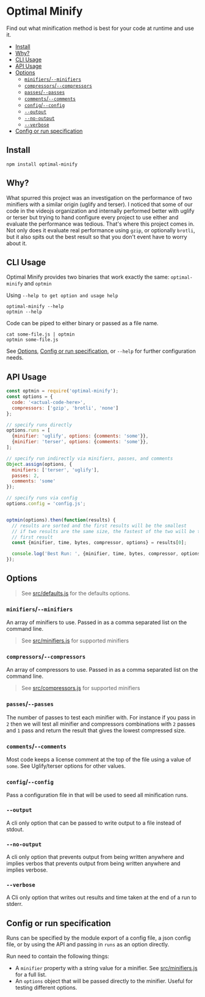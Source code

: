 
# Optimal Minify
Find out what minification method is best for your code at runtime and use it.

<!-- START doctoc generated TOC please keep comment here to allow auto update -->
<!-- DON'T EDIT THIS SECTION, INSTEAD RE-RUN doctoc TO UPDATE -->


- [Install](#install)
- [Why?](#why)
- [CLI Usage](#cli-usage)
- [API Usage](#api-usage)
- [Options](#options)
  - [`minifiers`/`--minifiers`](#minifiers--minifiers)
  - [`compressors`/`--compressors`](#compressors--compressors)
  - [`passes`/`--passes`](#passes--passes)
  - [`comments`/`--comments`](#comments--comments)
  - [`config`/`--config`](#config--config)
  - [`--output`](#--output)
  - [`--no-output`](#--no-output)
  - [`--verbose`](#--verbose)
- [Config or run specification](#config-or-run-specification)

<!-- END doctoc generated TOC please keep comment here to allow auto update -->

## Install
```
npm install optimal-minify
```

## Why?
What spurred this project was an investigation on the performance of two minifiers with a similar origin (uglify and terser). I noticed that some of our code in the videojs organization and internally performed better with uglify or terser but trying to hand configure every project to use either and evaluate the performance was tedious. That's where this project comes in. Not only does it evaluate real performance using `gzip`, or optionally `brotli`, but it also spits out the best result so that you don't event have to worry about it.

## CLI Usage
Optimal Minify provides two binaries that work exactly the same: `optimal-minify` and `optmin`

Using `--help to get option and usage help`
```shell
optimal-minify --help
optmin --help
```

Code can be piped to either binary or passed as a file name.
```shell
cat some-file.js | optmin
optmin some-file.js
```

See [Options](#options), [Config or run specification](#config-or-run-specification), or `--help` for further configuration needs.

## API Usage
```js
const optmin = require('optimal-minify');
const options = {
  code: '<actual-code-here>',
  compressors: ['gzip', 'brotli', 'none']
};

// specify runs directly
options.runs = [
  {minifier: 'uglify', options: {comments: 'some'}},
  {minifier: 'terser', options: {comments: 'some'}},
];

// specify run indirectly via minifiers, passes, and comments
Object.assign(options, {
  minifiers: ['terser', 'uglify'],
  passes: 2,
  comments: 'some'
});

// specify runs via config
options.config = 'config.js';


optmin(options).then(function(results) {
  // results are sorted and the first results will be the smallest
  // if two results are the same size, the fastest of the two will be the
  // first result
  const {minifier, time, bytes, compressor, options} = results[0];

  console.log('Best Run: ', {minifier, time, bytes, compressor, options});
});
```

## Options
> See [src/defaults.js]() for the defaults options.

### `minifiers`/`--minifiers`
An array of minifiers to use. Passed in as a comma separated list on the command line.
> See [src/minifiers.js]() for supported minifiers

### `compressors`/`--compressors`
An array of compressors to use. Passed in as a comma separated list on the command line.
> See [src/compressors.js]() for supported minifiers

### `passes`/`--passes`
The number of passes to test each minifier with. For instance if you pass in `2` then we will test
all minifier and compressors combinations with `2` passes and `1` pass and return the result that gives
the lowest compressed size.

### `comments`/`--comments`
Most code keeps a license comment at the top of the file using a value of `some`. See Uglify/terser options for other values.

### `config`/`--config`
Pass a configuration file in that will be used to seed all minification runs.

### `--output`
A cli only option that can be passed to write output to a file instead of stdout.

### `--no-output`
A cli only option that prevents output from being written anywhere and implies verbos that prevents output from being written anywhere and implies verbose.

### `--verbose`
A Cli only option that writes out results and time taken at the end of a run to stderr.

## Config or run specification
Runs can be specified by the module export of a config file, a json config file, or by using the API and passing in `runs` as an option directly.

Run need to contain the following things:
* A `minifier` property with a string value for a minifier. See [src/minifiers.js]() for a full list.
* An `options` object that will be passed directly to the minifier. Useful for testing different options.


